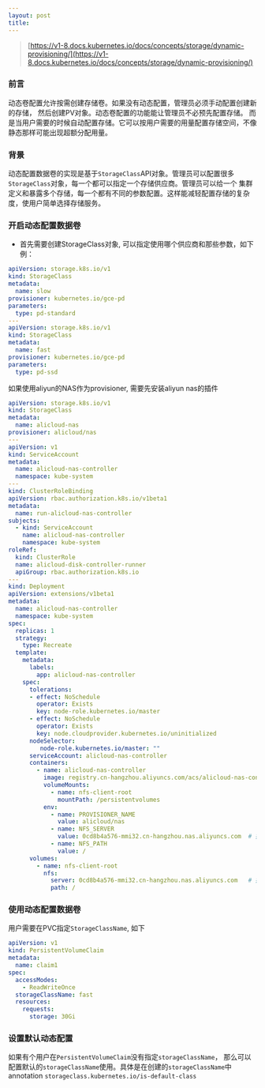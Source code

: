 ```yaml
---
layout: post
title:
---
```

> [https://v1-8.docs.kubernetes.io/docs/concepts/storage/dynamic-provisioning/](https://v1-8.docs.kubernetes.io/docs/concepts/storage/dynamic-provisioning/)

### 前言
动态卷配置允许按需创建存储卷。如果没有动态配置，管理员必须手动配置创建新的存储， 然后创建PV对象。动态卷配置的功能能让管理员不必预先配置存储。
而是当用户需要的时候自动配置存储。它可以按用户需要的用量配置存储空间，不像静态那样可能出现超额分配用量。

### 背景
动态配置数据卷的实现是基于`StorageClass`API对象。管理员可以配置很多`StorageClass`对象，每一个都可以指定一个存储供应商。管理员可以给一个
集群定义和暴露多个存储，每一个都有不同的参数配置。这样能减轻配置存储的复杂度，使用户简单选择存储服务。

### 开启动态配置数据卷
- 首先需要创建StorageClass对象, 可以指定使用哪个供应商和那些参数，如下例：
```yaml
apiVersion: storage.k8s.io/v1
kind: StorageClass
metadata:
  name: slow
provisioner: kubernetes.io/gce-pd
parameters:
  type: pd-standard
---
apiVersion: storage.k8s.io/v1
kind: StorageClass
metadata:
  name: fast
provisioner: kubernetes.io/gce-pd
parameters:
  type: pd-ssd
```
如果使用aliyun的NAS作为provisioner, 需要先安装aliyun nas的插件
```yaml
apiVersion: storage.k8s.io/v1
kind: StorageClass
metadata:
  name: alicloud-nas
provisioner: alicloud/nas
---
apiVersion: v1
kind: ServiceAccount
metadata:
  name: alicloud-nas-controller
  namespace: kube-system
---
kind: ClusterRoleBinding
apiVersion: rbac.authorization.k8s.io/v1beta1
metadata:
  name: run-alicloud-nas-controller
subjects:
  - kind: ServiceAccount
    name: alicloud-nas-controller
    namespace: kube-system
roleRef:
  kind: ClusterRole
  name: alicloud-disk-controller-runner
  apiGroup: rbac.authorization.k8s.io
---
kind: Deployment
apiVersion: extensions/v1beta1
metadata:
  name: alicloud-nas-controller
  namespace: kube-system
spec:
  replicas: 1
  strategy:
    type: Recreate
  template:
    metadata:
      labels:
        app: alicloud-nas-controller
    spec:
      tolerations:
      - effect: NoSchedule
        operator: Exists
        key: node-role.kubernetes.io/master
      - effect: NoSchedule
        operator: Exists
        key: node.cloudprovider.kubernetes.io/uninitialized
      nodeSelector:
         node-role.kubernetes.io/master: ""
      serviceAccount: alicloud-nas-controller
      containers:
        - name: alicloud-nas-controller
          image: registry.cn-hangzhou.aliyuncs.com/acs/alicloud-nas-controller:v1.8.4
          volumeMounts:
            - name: nfs-client-root
              mountPath: /persistentvolumes
          env:
            - name: PROVISIONER_NAME
              value: alicloud/nas
            - name: NFS_SERVER
              value: 0cd8b4a576-mmi32.cn-hangzhou.nas.aliyuncs.com  # 指定创建的NAS挂载点
            - name: NFS_PATH
              value: /
      volumes:
        - name: nfs-client-root
          nfs:
            server: 0cd8b4a576-mmi32.cn-hangzhou.nas.aliyuncs.com   # 指定创建的NAS挂载点
            path: /
```

### 使用动态配置数据卷
用户需要在PVC指定`StorageClassName`, 如下
```yaml
apiVersion: v1
kind: PersistentVolumeClaim
metadata:
  name: claim1
spec:
  accessModes:
    - ReadWriteOnce
  storageClassName: fast
  resources:
    requests:
      storage: 30Gi
```

### 设置默认动态配置
如果有个用户在`PersistentVolumeClaim`没有指定`storageClassName`， 那么可以配置默认的`storageClassName`使用。具体是在创建的`storageClassName`中annotation
`storageclass.kubernetes.io/is-default-class`



